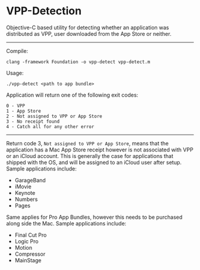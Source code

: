 # VPP-Detection
Objective-C based utility for detecting whether an application was distributed as VPP, user downloaded from the App Store or neither.

----------

Compile:
```
clang -framework Foundation -o vpp-detect vpp-detect.m
```

Usage:
```
./vpp-detect <path to app bundle>
```

Application will return one of the following exit codes:
```
0 - VPP
1 - App Store
2 - Not assigned to VPP or App Store
3 - No receipt found
4 - Catch all for any other error
```

----------

Return code 3, `Not assigned to VPP or App Store`, means that the application has a Mac App Store receipt however is not associated with VPP or an iCloud account. This is generally the case for applications that shipped with the OS, and will be assigned to an iCloud user after setup. Sample applications include:
* GarageBand
* iMovie
* Keynote
* Numbers
* Pages

Same applies for Pro App Bundles, however this needs to be purchased along side the Mac. Sample applications include:
* Final Cut Pro
* Logic Pro
* Motion
* Compressor
* MainStage